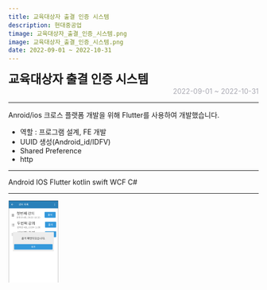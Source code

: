 ```yaml
---
title: 교육대상자 출결 인증 시스템
description: 현대중공업
timage: 교육대상자_출결_인증_시스템.png
image: 교육대상자_출결_인증_시스템.png
date: 2022-09-01 ~ 2022-10-31
---
```


<div style="font-weight: bold; font-size: 1.5rem">교육대상자 출결 인증 시스템</div>
<div style="text-align: right; color: #aaaab3">2022-09-01 ~ 2022-10-31</div>

---

Anroid/ios 크로스 플랫폼 개발을 위해 Flutter를 사용하여 개발했습니다.

- 역할 : 프로그램 설계, FE 개발
- UUID 생성(Android_id/IDFV)
- Shared Preference
- http

---

<div class="hyde tags skills">
    <a class="hyde tag">Android</a>
    <a class="hyde tag">IOS</a>
    <a class="hyde tag">Flutter</a>
    <a class="hyde tag">kotlin</a>
    <a class="hyde tag">swift</a>
    <a class="hyde tag">WCF</a>
    <a class="hyde tag">C#</a>
</div>

---

<img
    class="hyde page-image"
    src="/assets/images/projects/교육대상자_출결_인증_시스템.png"
    alt="{{ page.image | split: '.' | first }}"
    width="20%"
    height="20%"
/>
